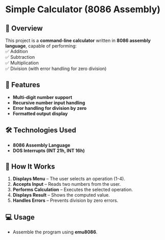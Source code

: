 # Simple Calculator (8086 Assembly)

## 📌 Overview  
This project is a **command-line calculator** written in **8086 assembly language**, capable of performing:  
✅ Addition  
✅ Subtraction  
✅ Multiplication  
✅ Division (with error handling for zero division)  

## 🚀 Features  
- **Multi-digit number support**  
- **Recursive number input handling**  
- **Error handling for division by zero**  
- **Formatted output display**  

## 🛠 Technologies Used  
- **8086 Assembly Language**  
- **DOS Interrupts (INT 21h, INT 16h)**  

## 🔧 How It Works  
1. **Displays Menu** – The user selects an operation (1-4).  
2. **Accepts Input** – Reads two numbers from the user.  
3. **Performs Calculation** – Executes the selected operation.  
4. **Displays Result** – Shows the computed value.  
5. **Handles Errors** – Prevents division by zero errors.  

## 💻 Usage  
- Assemble the program using **emu8086**.
 
  
